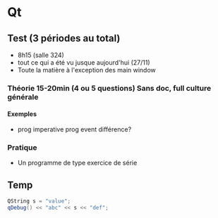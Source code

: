 # Qt

## Test (3 périodes au total)
* 8h15 (salle 324)
* tout ce qui a été vu jusque aujourd'hui (27/11)
* Toute la matière à l'exception des main window

### Théorie 15-20min (4 ou 5 questions) Sans doc, full culture générale

#### Exemples 
* prog imperative prog event différence?

### Pratique
* Un programme de type exercice de série

## Temp

```cpp
QString s = "value";
qDebug() << "abc" << s << "def";
```


<Posts/>
